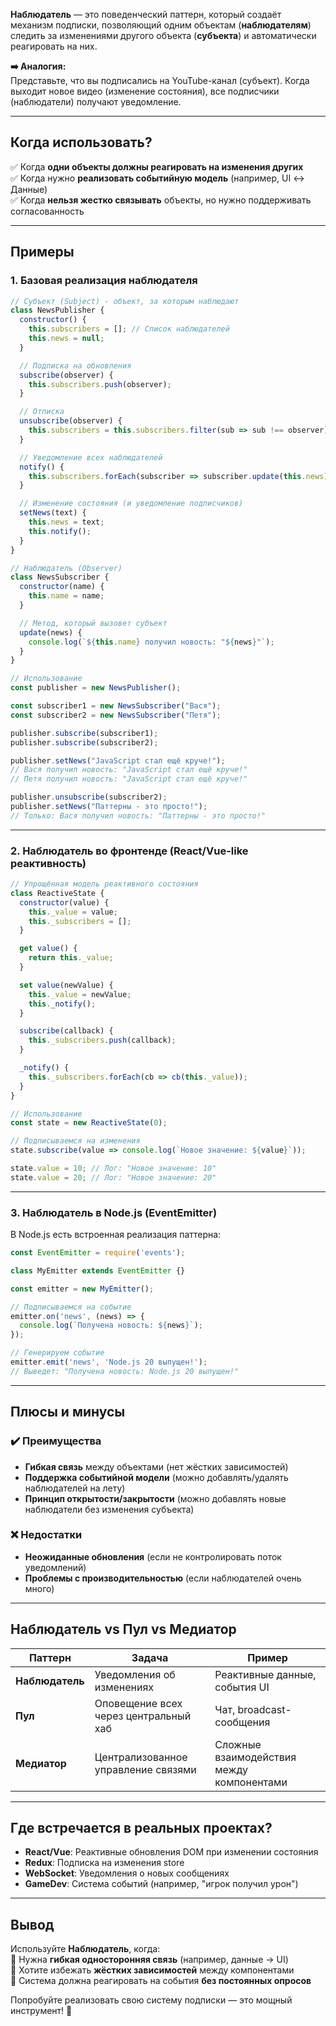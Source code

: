 
**Наблюдатель** — это поведенческий паттерн, который создаёт механизм подписки, позволяющий одним объектам (**наблюдателям**) следить за изменениями другого объекта (**субъекта**) и автоматически реагировать на них.  

**➡️ Аналогия:**  
Представьте, что вы подписались на YouTube-канал (субъект). Когда выходит новое видео (изменение состояния), все подписчики (наблюдатели) получают уведомление.  

---
## **Когда использовать?**  

✅ Когда **одни объекты должны реагировать на изменения других**  
✅ Когда нужно **реализовать событийную модель** (например, UI ↔ Данные)  
✅ Когда **нельзя жестко связывать** объекты, но нужно поддерживать согласованность  

---
## **Примеры**

### **1. Базовая реализация наблюдателя**  

```javascript
// Субъект (Subject) - объект, за которым наблюдают
class NewsPublisher {
  constructor() {
    this.subscribers = []; // Список наблюдателей
    this.news = null;
  }

  // Подписка на обновления
  subscribe(observer) {
    this.subscribers.push(observer);
  }

  // Отписка
  unsubscribe(observer) {
    this.subscribers = this.subscribers.filter(sub => sub !== observer);
  }

  // Уведомление всех наблюдателей
  notify() {
    this.subscribers.forEach(subscriber => subscriber.update(this.news));
  }

  // Изменение состояния (и уведомление подписчиков)
  setNews(text) {
    this.news = text;
    this.notify();
  }
}

// Наблюдатель (Observer)
class NewsSubscriber {
  constructor(name) {
    this.name = name;
  }

  // Метод, который вызовет субъект
  update(news) {
    console.log(`${this.name} получил новость: "${news}"`);
  }
}

// Использование
const publisher = new NewsPublisher();

const subscriber1 = new NewsSubscriber("Вася");
const subscriber2 = new NewsSubscriber("Петя");

publisher.subscribe(subscriber1);
publisher.subscribe(subscriber2);

publisher.setNews("JavaScript стал ещё круче!");
// Вася получил новость: "JavaScript стал ещё круче!"
// Петя получил новость: "JavaScript стал ещё круче!"

publisher.unsubscribe(subscriber2);
publisher.setNews("Паттерны - это просто!");
// Только: Вася получил новость: "Паттерны - это просто!"
```

---

### **2. Наблюдатель во фронтенде (React/Vue-like реактивность)**  

```javascript
// Упрощённая модель реактивного состояния
class ReactiveState {
  constructor(value) {
    this._value = value;
    this._subscribers = [];
  }

  get value() {
    return this._value;
  }

  set value(newValue) {
    this._value = newValue;
    this._notify();
  }

  subscribe(callback) {
    this._subscribers.push(callback);
  }

  _notify() {
    this._subscribers.forEach(cb => cb(this._value));
  }
}

// Использование
const state = new ReactiveState(0);

// Подписываемся на изменения
state.subscribe(value => console.log(`Новое значение: ${value}`));

state.value = 10; // Лог: "Новое значение: 10"
state.value = 20; // Лог: "Новое значение: 20"
```

---

### **3. Наблюдатель в Node.js (EventEmitter)**  

В Node.js есть встроенная реализация паттерна:  

```javascript
const EventEmitter = require('events');

class MyEmitter extends EventEmitter {}

const emitter = new MyEmitter();

// Подписываемся на событие
emitter.on('news', (news) => {
  console.log(`Получена новость: ${news}`);
});

// Генерируем событие
emitter.emit('news', 'Node.js 20 выпущен!');
// Выведет: "Получена новость: Node.js 20 выпущен!"
```

---

## **Плюсы и минусы**  

### **✔️ Преимущества**  
- **Гибкая связь** между объектами (нет жёстких зависимостей)  
- **Поддержка событийной модели** (можно добавлять/удалять наблюдателей на лету)  
- **Принцип открытости/закрытости** (можно добавлять новые наблюдатели без изменения субъекта)  

### **❌ Недостатки**  
- **Неожиданные обновления** (если не контролировать поток уведомлений)  
- **Проблемы с производительностью** (если наблюдателей очень много)  

---

## **Наблюдатель vs Пул vs Медиатор**  
| Паттерн | Задача | Пример |  
|---------|--------|--------|  
| **Наблюдатель** | Уведомления об изменениях | Реактивные данные, события UI |  
| **Пул** | Оповещение всех через центральный хаб | Чат, broadcast-сообщения |  
| **Медиатор** | Централизованное управление связями | Сложные взаимодействия между компонентами |  

---

## **Где встречается в реальных проектах?**  
- **React/Vue**: Реактивные обновления DOM при изменении состояния  
- **Redux**: Подписка на изменения store  
- **WebSocket**: Уведомления о новых сообщениях  
- **GameDev**: Система событий (например, "игрок получил урон")  

---

## **Вывод**  
Используйте **Наблюдатель**, когда:  
🔹 Нужна **гибкая односторонняя связь** (например, данные → UI)  
🔹 Хотите избежать **жёстких зависимостей** между компонентами  
🔹 Система должна реагировать на события **без постоянных опросов**  

Попробуйте реализовать свою систему подписки — это мощный инструмент! 🚀